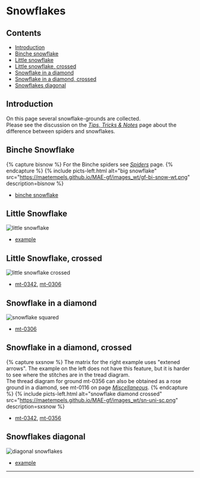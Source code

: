 # Snowflakes

## Contents
* [Introduction](#introduction)
* [Binche snowflake](#binche-snowflake)
* [Little snowflake](#little-snowflake)
* [Little snowflake, crossed](#little-snowflake-crossed)
* [Snowflake in a diamond](#snowflake-in-a-diamond)
* [Snowflake in a diamond, crossed](#snowflake-in-a-diamond-crossed)
* [Snowflakes diagonal](#snowflakes-diagonal)

## Introduction
On this page several snowflake-grounds are collected.   
Please see the discussion on the [_Tips, Tricks &amp; Notes_][page-tips] page about the difference between spiders and snowflakes.

## Binche Snowflake
{% capture bisnow %}
For the Binche spiders see <a href="https://maetempels.github.io/MAE-gf/docs/spiders#binche-spiders"><em>Spiders</em></a> page.
{% endcapture %}
{% include picts-left.html
  alt="big snowflake"
  src="https://maetempels.github.io/MAE-gf/images_wt/gf-bi-snow-wt.png"
  description=bisnow
%}
* [binche snowflake][T-ex-sn-bin]

## Little Snowflake
![little snowflake][pic-sn-oo]
* [example][T-ex-0300]

## Little Snowflake, crossed
![little snowflake crossed][pic-sn-cr]
* [mt-0342][T-ex-0342], [mt-0306][T-mt-0306]

## Snowflake in a diamond
![snowflake squared][pic-sn-uni-sq]   
* [mt-0306][T-ex-0306]

## Snowflake in a diamond, crossed
{% capture sxsnow %}
The matrix for the right example uses &quot;extened arrows&quot;. The example on the left does not have this feature, but it is harder to see where the stitches are in the tread diagram.<br>The thread diagram for ground mt-0356 can also be obtained as a rose ground in a diamond, see mt-0116 on page <a href="https://maetempels.github.io/MAE-gf/docs/misca#rose-ground-in-a-diamond"><em>Miscellaneous</em></a>.
{% endcapture %}
{% include picts-left.html
  alt="snowflake diamond crossed"
  src="https://maetempels.github.io/MAE-gf/images_wt/sn-uni-sc.png"
  description=sxsnow
%}
* [mt-0342][T-0342-sq], [mt-0356][T-mt-0356]

## Snowflakes diagonal
![diagonal snowflakes][pic-sn-dia]
* [example][T-ex-sn-dia]

***

[page-spiders]: https://maetempels.github.io/MAE-gf/docs/spiders#binche-spiders
[page-maths-tb]: https://maetempels.github.io/MAE-gf/docs/maths#to-big-matrix
[page-tips]: https://maetempels.github.io/MAE-gf/docs/tricks#ground-names

[pic-fusion]: https:/maetempels.github.io/MAE-gf/images_wt/gf-fusion.png
[pic-0306-OIv]: https:/maetempels.github.io/MAE-gf/images_wt/gf%200301%20wt.png
[pic-sn-oo]: https://maetempels.github.io/MAE-gf/images_wt/gf-sn-oo-wt.png
[pic-sn-cr]: https://maetempels.github.io/MAE-gf/images_wt/gf-sn-cr-wt.png
[pic-sn-dia]: https://maetempels.github.io/MAE-gf/images_wt/gf-sn-dia-wt.png
[pic-sn-squ]: https://maetempels.github.io/MAE-gf/images_wt/gf%200301%20wt.png
[pic-sn-uni-sc]: https://maetempels.github.io/MAE-gf/images_wt/sn-uni-sc.png
[pic-sn-uni-sq]: https://maetempels.github.io/MAE-gf/images_wt/sn-uni-sq.png

[G-ex-0306]: https://d-bl.github.io/GroundForge/index.html?m=5--5--%0A-C632B%0A566-22%3Bbricks%3B16%3B16%3B0%3B0&s1=ctctt%20E1%3Dct%20A1%3Dct%20F2%3Dct%20B3%3Dctl%20D3%3Dctr%20F3%3Dctct
[T-ex-0306]: https://d-bl.github.io/GroundForge/tiles?patchWidth=12&patchHeight=12&a1=ct&d1=ctctt&b2=ctr&c2=ctctt&d2=ctct&e2=ctctt&f2=ctl&a3=ctctt&b3=ctctt&c3=ct&e3=ct&f3=ctctt&shiftColsSE=3&shiftRowsSE=3&shiftColsSW=-3&shiftRowsSW=3&tile=5--5--,-C632B,566-22,

[G-ex-0342]: https://d-bl.github.io/GroundForge/index.html?m=--B-C---%0A-E-5-O-K%0A5-----5-%0A-------5%3Bbricks%3B24%3B24%3B0%3B0&s1=ctctc%20F4%3Dct%20B2%3Dctct%20B4%3Dtc%20A1%3Dct%20C1%3Dct%20A3%3Dc%20C3%3Dc
[T-ex-0342]: https://d-bl.github.io/GroundForge/tiles?patchWidth=16&patchHeight=16&c1=c&e1=c&b2=ctctc&d2=tc&f2=ctctc&h2=ct&a3=ct&g3=ct&h4=ctct&shiftColsSE=4&shiftRowsSE=4&shiftColsSW=-4&shiftRowsSW=4&tile=--B-C---,-E-5-O-K,5-----5-,-------5,

[T-0342-sq]: https://d-bl.github.io/GroundForge/tiles?patchWidth=12&patchHeight=12&a1=ct&b1=ctct&c1=ct&d1=ct&a2=ct&c2=ctctl&d2=ctctt&a3=ctctt&b3=ctctr&c3=ctct&d3=ctctl&a4=ctctr&b4=ctct&c4=ct&b5=ct&c5=ctct&shiftColsSE=3&shiftRowsSE=3&shiftColsSW=-4&shiftRowsSW=2&tile=9C46,8-27,8D17,4889,-468

[G-ex-0300]: https://d-bl.github.io/GroundForge/index.html?m=5-5-%0A-5--%0AB-C-%0A-5-5%0A%3Bbricks%3B24%3B24%3B0%3B0&s1=ct%20B2%3Dctct%20D2%3Dctct
[T-ex-0300]: https://d-bl.github.io/GroundForge/tiles?patchWidth=12&patchHeight=16&a1=ct&c1=ct&b2=ct&a3=ct&c3=ct&b4=ctct&d4=ctct&shiftColsSE=2&shiftRowsSE=4&shiftColsSW=-2&shiftRowsSW=4&tile=5-5-,-5--,B-C-,-5-5,

[G-ex-sn-dia]: https://d-bl.github.io/GroundForge/index.html?m=6888%0A14-1%3Bbricks%3B24%3B24%3B0%3B0&s1=ctc%20B1%3Dtctct
[T-ex-sn-dia]: https://d-bl.github.io/GroundForge/tiles?patchWidth=12&patchHeight=12&a1=ctc&b1=ctc&c1=ctc&d1=tctct&a2=ctc&b2=ctc&d2=ctc&shiftColsSE=2&shiftRowsSE=2&shiftColsSW=-2&shiftRowsSW=2&tile=6888,14-1

[G-ex-sn-bin]: https://d-bl.github.io/GroundForge/index.html?m=5-25-56-%0A-5--5--5%0A5-C6-2B-%0A%3Bbricks%3B24%3B24%3B0%3B0&s1=ctc%20G3%3Dctctctc%20A1%3Dctcll%20B2%3Dctcll%20E1%3Dctcrr%20D2%3Dctcrr
[T-ex-sn-bin]: https://d-bl.github.io/GroundForge/tiles?patchWidth=12&patchHeight=12&a1=ctc&c1=ctc&d1=ctcll&f1=ctcrr&g1=ctc&b2=ctc&e2=ctctctc&h2=ctc&a3=ctc&c3=ctcrr&d3=ctc&f3=ctc&g3=ctcll&shiftColsSE=4&shiftRowsSE=3&shiftColsSW=-4&shiftRowsSW=3&tile=5-25-56-,-5--5--5,5-C6-2B-,

[G-mt-0310]: https://d-bl.github.io/GroundForge/index.html?m=5-5-%20%20-5-5%3Bbricks%3B12%3B12%3B0%3B0&s1=ctc%20A1%3Dtctctct&s2=ctct%20a10%3Da11%3Da16%3Da17%3Dc%20a19%3Da1a%3Dct%20a15%3Dtct%20a12%3Da18%3Dctc%20a13%3Dcl%20a14%3Dcr

[G-mt-a310]: https://d-bl.github.io/GroundForge/index.html?m=5-5-%20%20-5-5%3Bbricks%3B12%3B12%3B0%3B0&s1=ct%20A1%3Dctctct%0Act%20A1%3Dctctct%0Act%20A1%3Dctctct%0Act%20A1%3Dctctct&s2=ctct%20b22%3Dd21%3Da14%3Da15%3Dc%20a10%3Da16%3Dctc%20a13%3Da11%3Da12%3Da17%3Da18%3Dct%20c10%3Dctctct

[T-mt-0306]: https://d-bl.github.io/GroundForge/tiles?patchWidth=24&patchHeight=24&c1=c&e1=c&b2=c&d2=tctc&f2=c&h2=ctct&a3=cr&g3=cl&h4=tct&shiftColsSE=4&shiftRowsSE=4&shiftColsSW=-4&shiftRowsSW=4&tile=--B-C---,-E-5-O-K,5-----5-,-------5

[T-mt-0356]: https://d-bl.github.io/GroundForge/tiles?patchWidth=17&patchHeight=16&j1=ctcl&f1=ctcr&d1=c&c1=ctct&b1=c&d2=cr&b2=cl&h3=ctct&c3=ctc&d4=c&b4=c&j5=ctcr&f5=ctcl&d5=c&c5=tctc&b5=c&tile=-O3E-5---5,-4-7--W-Y-,--5----5--,-B-C--Y-W-,-158-L---H&footsideStitch=tctct&tileStitch=ctc&headsideStitch=tctct&shiftColsSW=-5&shiftRowsSW=5&shiftColsSE=5&shiftRowsSE=5
